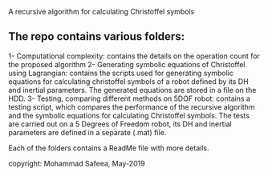
A recursive algorithm for calculating Christoffel symbols

The repo contains various folders:
----------------------------------
1- Computational complexity: contains the details on the operation count for the proposed algorithm
2- Generating symbolic equations of Christoffel using Lagrangian: contains the scripts used for generating symbolic equations for calculating christoffel symbols of a robot defined by its DH and inertial parameters. The generated equations are stored in a file on the HDD.
3- Testing, comparing different methods on 5DOF robot: contains a testing script, which compares the performance of the recursive algorithm and the symbolic equations for calculating Christoffel symbols. The tests are carried out on a 5 Degrees of Freedom robot, its DH and inertial parameters are defined in a separate (.mat) file.

Each of the folders contains a ReadMe file with more details.

copyright: Mohammad Safeea, May-2019
